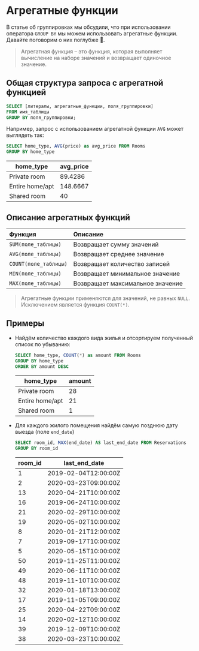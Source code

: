 # Агрегатные функции

В статье об группировках мы обсудили, что при использовании оператора `GROUP BY` мы можем использовать агрегатные функции.
Давайте поговорим о них поглубже 🐳.

> Агрегатная функция – это функция, которая выполняет вычисление на наборе значений и возвращает одиночное значение.

## Общая структура запроса с агрегатной функцией

```sql
SELECT [литералы, агрегатные_функции, поля_группировки]
FROM имя_таблицы
GROUP BY поля_группировки;
```

Например, запрос с использованием агрегатной функции `AVG` может выглядеть так:

```sql
SELECT home_type, AVG(price) as avg_price FROM Rooms
GROUP BY home_type
```

| home_type       | avg_price |
| --------------- | --------- |
| Private room    | 89.4286   |
| Entire home/apt | 148.6667  |
| Shared room     | 40        |

## Описание агрегатных функций

| Функция               | Описание                         |
| :-------------------- | :------------------------------- |
| `SUM(поле_таблицы)`   | Возвращает сумму значений        |
| `AVG(поле_таблицы)`   | Возвращает среднее значение      |
| `COUNT(поле_таблицы)` | Возвращает количество записей    |
| `MIN(поле_таблицы)`   | Возвращает минимальное значение  |
| `MAX(поле_таблицы)`   | Возвращает максимальное значение |

> Агрегатные функции применяются для значений, не равных `NULL`. Исключением является функция `COUNT(*)`.

## Примеры

<ERD databaseName="Airbnb" />

- Найдём количество каждого вида жилья и отсортируем полученный список по убыванию:

  ```sql
  SELECT home_type, COUNT(*) as amount FROM Rooms
  GROUP BY home_type
  ORDER BY amount DESC
  ```

  | home_type       | amount |
  | --------------- | ------ |
  | Private room    | 28     |
  | Entire home/apt | 21     |
  | Shared room     | 1      |

- Для каждого жилого помещения найдём самую позднюю дату выезда (поле `end_date`)

  ```sql
  SELECT room_id, MAX(end_date) AS last_end_date FROM Reservations
  GROUP BY room_id
  ```

  | room_id | last_end_date        |
  | ------- | -------------------- |
  | 1       | 2019-02-04T12:00:00Z |
  | 2       | 2020-03-23T09:00:00Z |
  | 13      | 2020-04-21T10:00:00Z |
  | 16      | 2019-06-24T10:00:00Z |
  | 21      | 2020-02-29T10:00:00Z |
  | 19      | 2020-05-02T10:00:00Z |
  | 8       | 2020-01-21T12:00:00Z |
  | 7       | 2019-09-17T10:00:00Z |
  | 5       | 2020-05-15T10:00:00Z |
  | 50      | 2019-11-25T11:00:00Z |
  | 49      | 2020-06-11T10:00:00Z |
  | 48      | 2019-11-10T10:00:00Z |
  | 32      | 2020-01-18T13:00:00Z |
  | 17      | 2019-11-05T09:00:00Z |
  | 25      | 2020-04-22T09:00:00Z |
  | 14      | 2020-02-12T10:00:00Z |
  | 39      | 2019-12-09T10:00:00Z |
  | 38      | 2020-03-23T10:00:00Z |

